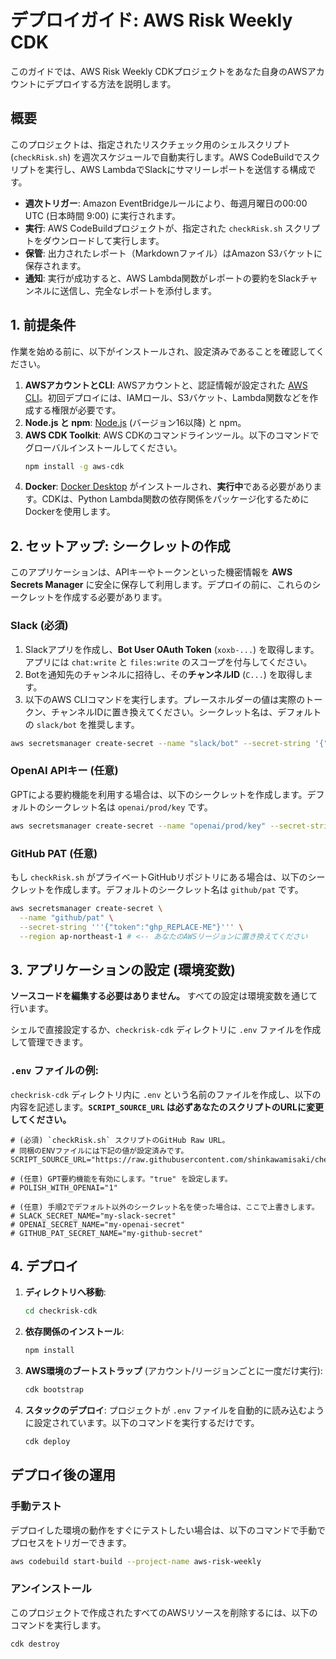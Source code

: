 # デプロイガイド: AWS Risk Weekly CDK

このガイドでは、AWS Risk Weekly CDKプロジェクトをあなた自身のAWSアカウントにデプロイする方法を説明します。

## 概要

このプロジェクトは、指定されたリスクチェック用のシェルスクリプト (`checkRisk.sh`) を週次スケジュールで自動実行します。AWS CodeBuildでスクリプトを実行し、AWS LambdaでSlackにサマリーレポートを送信する構成です。

- **週次トリガー**: Amazon EventBridgeルールにより、毎週月曜日の00:00 UTC (日本時間 9:00) に実行されます。
- **実行**: AWS CodeBuildプロジェクトが、指定された `checkRisk.sh` スクリプトをダウンロードして実行します。
- **保管**: 出力されたレポート（Markdownファイル）はAmazon S3バケットに保存されます。
- **通知**: 実行が成功すると、AWS Lambda関数がレポートの要約をSlackチャンネルに送信し、完全なレポートを添付します。

## 1. 前提条件

作業を始める前に、以下がインストールされ、設定済みであることを確認してください。

1.  **AWSアカウントとCLI**: AWSアカウントと、認証情報が設定された [AWS CLI](https://aws.amazon.com/cli/)。初回デプロイには、IAMロール、S3バケット、Lambda関数などを作成する権限が必要です。
2.  **Node.js と npm**: [Node.js](https://nodejs.org/) (バージョン16以降) と npm。
3.  **AWS CDK Toolkit**: AWS CDKのコマンドラインツール。以下のコマンドでグローバルインストールしてください。
    ```sh
    npm install -g aws-cdk
    ```
4.  **Docker**: [Docker Desktop](https://www.docker.com/products/docker-desktop/) がインストールされ、**実行中**である必要があります。CDKは、Python Lambda関数の依存関係をパッケージ化するためにDockerを使用します。

## 2. セットアップ: シークレットの作成

このアプリケーションは、APIキーやトークンといった機密情報を **AWS Secrets Manager** に安全に保存して利用します。デプロイの前に、これらのシークレットを作成する必要があります。

### Slack (必須)

1.  Slackアプリを作成し、**Bot User OAuth Token** (`xoxb-...`) を取得します。アプリには `chat:write` と `files:write` のスコープを付与してください。
2.  Botを通知先のチャンネルに招待し、その**チャンネルID** (`C...`) を取得します。
3.  以下のAWS CLIコマンドを実行します。プレースホルダーの値は実際のトークン、チャンネルIDに置き換えてください。シークレット名は、デフォルトの `slack/bot` を推奨します。

```sh
aws secretsmanager create-secret --name "slack/bot" --secret-string '{"bot_token":"Botのトークン","channel_id":"チャンネルID"}' --region ap-northeast-1  # <-- あなたのAWSリージョンに置き換えてください
```

### OpenAI APIキー (任意)

GPTによる要約機能を利用する場合は、以下のシークレットを作成します。デフォルトのシークレット名は `openai/prod/key` です。

```sh
aws secretsmanager create-secret --name "openai/prod/key" --secret-string '{"OPENAI_API_KEY":"GPTのAPIキー"}' --region ap-northeast-1 # <-- あなたのAWSリージョンに置き換えてください
```

### GitHub PAT (任意)

もし `checkRisk.sh` がプライベートGitHubリポジトリにある場合は、以下のシークレットを作成します。デフォルトのシークレット名は `github/pat` です。

```sh
aws secretsmanager create-secret \
  --name "github/pat" \
  --secret-string '''{"token":"ghp_REPLACE-ME"}''' \
  --region ap-northeast-1 # <-- あなたのAWSリージョンに置き換えてください
```

## 3. アプリケーションの設定 (環境変数)

**ソースコードを編集する必要はありません。** すべての設定は環境変数を通じて行います。

シェルで直接設定するか、`checkrisk-cdk` ディレクトリに `.env` ファイルを作成して管理できます。

### `.env` ファイルの例:

`checkrisk-cdk` ディレクトリ内に `.env` という名前のファイルを作成し、以下の内容を記述します。**`SCRIPT_SOURCE_URL` は必ずあなたのスクリプトのURLに変更してください。**

```
# (必須) `checkRisk.sh` スクリプトのGitHub Raw URL。
# 同梱のENVファイルには下記の値が設定済みです。
SCRIPT_SOURCE_URL="https://raw.githubusercontent.com/shinkawamisaki/checkRisk/e3965152e0ee1ea80f10582e41e766dda30f3edd/checkRisk.sh"

# (任意) GPT要約機能を有効にします。"true" を設定します。
# POLISH_WITH_OPENAI="1"

# (任意) 手順2でデフォルト以外のシークレット名を使った場合は、ここで上書きします。
# SLACK_SECRET_NAME="my-slack-secret"
# OPENAI_SECRET_NAME="my-openai-secret"
# GITHUB_PAT_SECRET_NAME="my-github-secret"
```

## 4. デプロイ

1.  **ディレクトリへ移動**:
    ```sh
    cd checkrisk-cdk
    ```

2.  **依存関係のインストール**:
    ```sh
    npm install
    ```

3.  **AWS環境のブートストラップ** (アカウント/リージョンごとに一度だけ実行):
    ```sh
    cdk bootstrap
    ```

4.  **スタックのデプロイ**:
    プロジェクトが `.env` ファイルを自動的に読み込むように設定されています。以下のコマンドを実行するだけです。
    ```sh
    cdk deploy
    ```

## デプロイ後の運用

### 手動テスト

デプロイした環境の動作をすぐにテストしたい場合は、以下のコマンドで手動でプロセスをトリガーできます。
```sh
aws codebuild start-build --project-name aws-risk-weekly
```

### アンインストール

このプロジェクトで作成されたすべてのAWSリソースを削除するには、以下のコマンドを実行します。
```sh
cdk destroy
```
